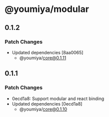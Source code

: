 # @youmiya/modular

## 0.1.2

### Patch Changes

- Updated dependencies [8aa0065]
  - @youmiya/core@0.1.11

## 0.1.1

### Patch Changes

- 0ecd1a8: Support modular and react binding
- Updated dependencies [0ecd1a8]
  - @youmiya/core@0.1.10

